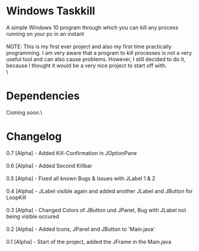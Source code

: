 # Windows Taskkill
A simple Windows 10 program through which you can kill any process running on your pc in an instant\
\
NOTE: This is my first ever project and also my first time practically programming. I am very aware that a program to kill processes is not a very useful tool and can also cause problems. However, I still decided to do it, because I thought it would be a very nice project to start off with. \
\
# Dependencies
Coming soon.\
# Changelog
0.7 [Alpha] - Added Kill-Confirmation in JOptionPane\
\
0.6 [Alpha] - Added Second Killbar\
\
0.5 [Alpha] - Fixed all known Bugs & Issues with JLabel 1 & 2\
\
0.4 [Alpha] - JLabel visible again and added another JLabel and JButton for LoopKill\
\
0.3 [Alpha] - Changed Colors of JButton und JPanel, Bug with JLabel not being visible occured\
\
0.2 [Alpha] - Added Icons, JPanel and JButton  to 'Main.java'\
\
0.1 [Alpha] - Start of the project, added the JFrame in the Main.java
